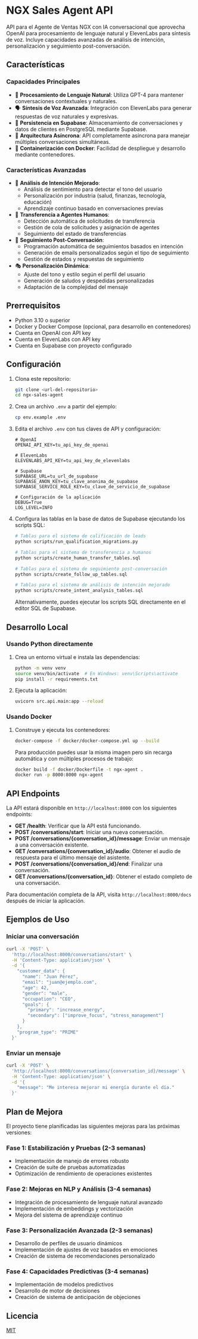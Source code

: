 # NGX Sales Agent API

API para el Agente de Ventas NGX con IA conversacional que aprovecha OpenAI para procesamiento de lenguaje natural y ElevenLabs para síntesis de voz. Incluye capacidades avanzadas de análisis de intención, personalización y seguimiento post-conversación.

## Características

### Capacidades Principales
- 🧠 **Procesamiento de Lenguaje Natural**: Utiliza GPT-4 para mantener conversaciones contextuales y naturales.
- 🗣️ **Síntesis de Voz Avanzada**: Integración con ElevenLabs para generar respuestas de voz naturales y expresivas.
- 💾 **Persistencia en Supabase**: Almacenamiento de conversaciones y datos de clientes en PostgreSQL mediante Supabase.
- 🔄 **Arquitectura Asíncrona**: API completamente asíncrona para manejar múltiples conversaciones simultáneas.
- 🚀 **Containerización con Docker**: Facilidad de despliegue y desarrollo mediante contenedores.

### Características Avanzadas
- 🎯 **Análisis de Intención Mejorado**: 
  - Análisis de sentimiento para detectar el tono del usuario
  - Personalización por industria (salud, finanzas, tecnología, educación)
  - Aprendizaje continuo basado en conversaciones previas
- 👤 **Transferencia a Agentes Humanos**: 
  - Detección automática de solicitudes de transferencia
  - Gestión de cola de solicitudes y asignación de agentes
  - Seguimiento del estado de transferencias
- 📅 **Seguimiento Post-Conversación**: 
  - Programación automática de seguimientos basados en intención
  - Generación de emails personalizados según el tipo de seguimiento
  - Gestión de estados y respuestas de seguimiento
- 🎭 **Personalización Dinámica**: 
  - Ajuste del tono y estilo según el perfil del usuario
  - Generación de saludos y despedidas personalizadas
  - Adaptación de la complejidad del mensaje

## Prerrequisitos

- Python 3.10 o superior
- Docker y Docker Compose (opcional, para desarrollo en contenedores)
- Cuenta en OpenAI con API key
- Cuenta en ElevenLabs con API key
- Cuenta en Supabase con proyecto configurado

## Configuración

1. Clona este repositorio:
   ```bash
   git clone <url-del-repositorio>
   cd ngx-sales-agent
   ```

2. Crea un archivo `.env` a partir del ejemplo:
   ```bash
   cp env.example .env
   ```

3. Edita el archivo `.env` con tus claves de API y configuración:
   ```
   # OpenAI
   OPENAI_API_KEY=tu_api_key_de_openai
   
   # ElevenLabs
   ELEVENLABS_API_KEY=tu_api_key_de_elevenlabs
   
   # Supabase
   SUPABASE_URL=tu_url_de_supabase
   SUPABASE_ANON_KEY=tu_clave_anonima_de_supabase
   SUPABASE_SERVICE_ROLE_KEY=tu_clave_de_servicio_de_supabase
   
   # Configuración de la aplicación
   DEBUG=True
   LOG_LEVEL=INFO
   ```

4. Configura las tablas en la base de datos de Supabase ejecutando los scripts SQL:
   ```bash
   # Tablas para el sistema de calificación de leads
   python scripts/run_qualification_migrations.py
   
   # Tablas para el sistema de transferencia a humanos
   python scripts/create_human_transfer_tables.sql
   
   # Tablas para el sistema de seguimiento post-conversación
   python scripts/create_follow_up_tables.sql
   
   # Tablas para el sistema de análisis de intención mejorado
   python scripts/create_intent_analysis_tables.sql
   ```
   
   Alternativamente, puedes ejecutar los scripts SQL directamente en el editor SQL de Supabase.

## Desarrollo Local

### Usando Python directamente

1. Crea un entorno virtual e instala las dependencias:
   ```bash
   python -m venv venv
   source venv/bin/activate  # En Windows: venv\Scripts\activate
   pip install -r requirements.txt
   ```

2. Ejecuta la aplicación:
   ```bash
   uvicorn src.api.main:app --reload
   ```

### Usando Docker

1. Construye y ejecuta los contenedores:
   ```bash
   docker-compose -f docker/docker-compose.yml up --build
   ```

   Para producción puedes usar la misma imagen pero sin recarga automática y con
   múltiples procesos de trabajo:

   ```bash
   docker build -f docker/Dockerfile -t ngx-agent .
   docker run -p 8000:8000 ngx-agent
   ```

## API Endpoints

La API estará disponible en `http://localhost:8000` con los siguientes endpoints:

- **GET /health**: Verificar que la API está funcionando.
- **POST /conversations/start**: Iniciar una nueva conversación.
- **POST /conversations/{conversation_id}/message**: Enviar un mensaje a una conversación existente.
- **GET /conversations/{conversation_id}/audio**: Obtener el audio de respuesta para el último mensaje del asistente.
- **POST /conversations/{conversation_id}/end**: Finalizar una conversación.
- **GET /conversations/{conversation_id}**: Obtener el estado completo de una conversación.

Para documentación completa de la API, visita `http://localhost:8000/docs` después de iniciar la aplicación.

## Ejemplos de Uso

### Iniciar una conversación

```bash
curl -X 'POST' \
  'http://localhost:8000/conversations/start' \
  -H 'Content-Type: application/json' \
  -d '{
    "customer_data": {
      "name": "Juan Pérez",
      "email": "juan@ejemplo.com",
      "age": 42,
      "gender": "male",
      "occupation": "CEO",
      "goals": {
        "primary": "increase_energy",
        "secondary": ["improve_focus", "stress_management"]
      }
    },
    "program_type": "PRIME"
  }'
```

### Enviar un mensaje

```bash
curl -X 'POST' \
  'http://localhost:8000/conversations/{conversation_id}/message' \
  -H 'Content-Type: application/json' \
  -d '{
    "message": "Me interesa mejorar mi energía durante el día."
  }'
```

## Plan de Mejora

El proyecto tiene planificadas las siguientes mejoras para las próximas versiones:

### Fase 1: Estabilización y Pruebas (2-3 semanas)
- Implementación de manejo de errores robusto
- Creación de suite de pruebas automatizadas
- Optimización de rendimiento de operaciones existentes

### Fase 2: Mejoras en NLP y Análisis (3-4 semanas)
- Integración de procesamiento de lenguaje natural avanzado
- Implementación de embeddings y vectorización
- Mejora del sistema de aprendizaje continuo

### Fase 3: Personalización Avanzada (2-3 semanas)
- Desarrollo de perfiles de usuario dinámicos
- Implementación de ajustes de voz basados en emociones
- Creación de sistema de recomendaciones personalizado

### Fase 4: Capacidades Predictivas (3-4 semanas)
- Implementación de modelos predictivos
- Desarrollo de motor de decisiones
- Creación de sistema de anticipación de objeciones

## Licencia

[MIT](LICENSE) 